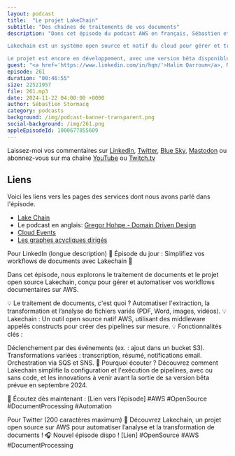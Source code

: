 ```yaml
---
layout: podcast
title:  "Le projet LakeChain"
subtitle: "Des chaînes de traitements de vos documents"
description: "Dans cet épisode du podcast AWS en français, Sébastien et Halim discutent du traitement de documents et du projet open source appelé Lakechain. Ils expliquent que le traitement de documents consiste à automatiser l’extraction, la transformation et l’analyse de documents tels que des fichiers PDF, des documents Word, des images et des vidéos.

Lakechain est un système open source et natif du cloud pour gérer et traiter des documents sur AWS. Il permet aux développeurs de créer des pipelines de traitement de documents en utilisant un ensemble de middlewares appelés constructs. Ces pipelines peuvent être déclenchés par des événements, comme le dépôt d’un document dans un bucket S3, et inclure diverses transformations et actions, telles que la transcription, le résumé ou l’envoi de notifications par email.

Le projet est encore en développement, avec une version bêta disponible depuis septembre 2024."
guest: "<a href='https://www.linkedin.com/in/hqm/'>Halim Qarroum</a>, Manager, Application Prototyping, AWS"
episode: 261
duration: "00:46:55" 
size: 22521957
file: 261.mp3
date: 2024-11-22 04:00:00 +0000
author: Sébastien Stormacq
category: podcasts
background: /img/podcast-banner-transparent.png
social-background: /img/261.png
appleEpisodeId: 1000677855609
---
```


Laissez-moi vos commentaires sur [LinkedIn](https://www.linkedin.com/in/sebastienstormacq/), [Twitter](https://twitter.com/sebsto), [Blue Sky](https://bsky.app/profile/sebsto.bsky.social), [Mastodon](https://awscommunity.social/@sebsto) ou abonnez-vous sur ma chaîne [YouTube](https://www.youtube.com/sebsto) ou [Twitch.tv](https://www.twitch.tv/sebAWS)

## Liens

Voici les liens vers les pages des services dont nous avons parlé dans l'épisode.

- [Lake Chain](https://github.com/awslabs/project-lakechain)
- Le podcast en anglais: [Gregor Hohpe - Domain Driven Design](https://developers.podcast.go-aws.com/web/podcasts/episode_126/index.html)
- [Cloud Events](https://cloudevents.io/)
- [Les graphes acycliques dirigés](https://fr.wikipedia.org/wiki/Graphe_orient%C3%A9_acyclique)


Pour LinkedIn (longue description)
📄 Épisode du jour : Simplifiez vos workflows de documents avec Lakechain 🚀

Dans cet épisode, nous explorons le traitement de documents et le projet open source Lakechain, conçu pour gérer et automatiser vos workflows documentaires sur AWS.

💡 Le traitement de documents, c'est quoi ? Automatiser l'extraction, la transformation et l’analyse de fichiers variés (PDF, Word, images, vidéos).
💡 Lakechain : Un outil open source natif AWS, utilisant des middleware appelés constructs pour créer des pipelines sur mesure.
💡 Fonctionnalités clés :

Déclenchement par des événements (ex. : ajout dans un bucket S3).
Transformations variées : transcription, résumé, notifications email.
Orchestration via SQS et SNS.
🎯 Pourquoi écouter ? Découvrez comment Lakechain simplifie la configuration et l'exécution de pipelines, avec ou sans code, et les innovations à venir avant la sortie de sa version bêta prévue en septembre 2024.

🔗 Écoutez dès maintenant : [Lien vers l’épisode]
#AWS #OpenSource #DocumentProcessing #Automation

Pour Twitter (200 caractères maximum)
🚀 Découvrez Lakechain, un projet open source sur AWS pour automatiser l’analyse et la transformation de documents ! 🎧 Nouvel épisode dispo ! [Lien] #OpenSource #AWS #DocumentProcessing